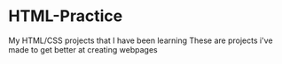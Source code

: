 # HTML-Practice
My HTML/CSS projects that I have been learning
These are projects i've made to get better at creating webpages
